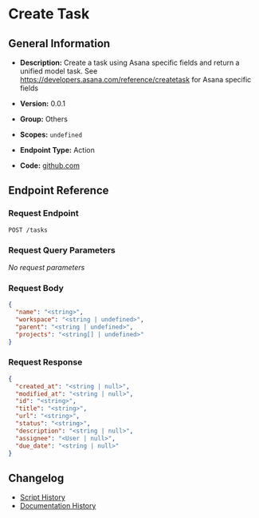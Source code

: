 # Create Task

## General Information

- **Description:** Create a task using Asana specific fields and return a unified model task. See https://developers.asana.com/reference/createtask for Asana specific fields

- **Version:** 0.0.1
- **Group:** Others
- **Scopes:** `undefined`
- **Endpoint Type:** Action
- **Code:** [github.com](https://github.com/NangoHQ/integration-templates/tree/main/integrations/asana/actions/create-task.ts)


## Endpoint Reference

### Request Endpoint

`POST /tasks`

### Request Query Parameters

_No request parameters_

### Request Body

```json
{
  "name": "<string>",
  "workspace": "<string | undefined>",
  "parent": "<string | undefined>",
  "projects": "<string[] | undefined>"
}
```

### Request Response

```json
{
  "created_at": "<string | null>",
  "modified_at": "<string | null>",
  "id": "<string>",
  "title": "<string>",
  "url": "<string>",
  "status": "<string>",
  "description": "<string | null>",
  "assignee": "<User | null>",
  "due_date": "<string | null>"
}
```

## Changelog

- [Script History](https://github.com/NangoHQ/integration-templates/commits/main/integrations/asana/actions/create-task.ts)
- [Documentation History](https://github.com/NangoHQ/integration-templates/commits/main/integrations/asana/actions/create-task.md)

<!-- END  GENERATED CONTENT -->

